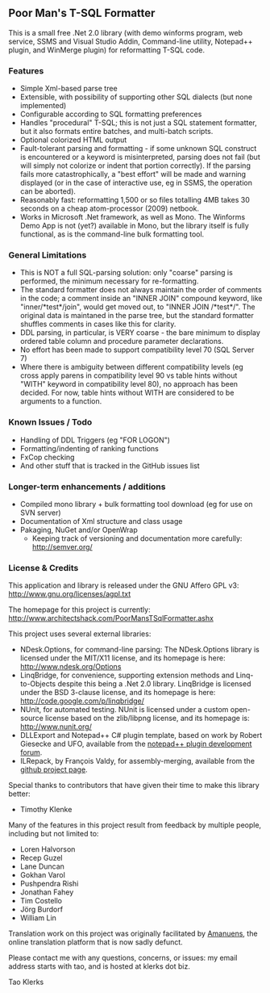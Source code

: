 ﻿
## Poor Man's T-SQL Formatter

This is a small free .Net 2.0 library (with demo winforms program, web service, SSMS 
and Visual Studio Addin, Command-line utility, Notepad++ plugin, and WinMerge plugin) 
for reformatting T-SQL code.


### Features

* Simple Xml-based parse tree
* Extensible, with possibility of supporting other SQL dialects (but none implemented)
* Configurable according to SQL formatting preferences
* Handles "procedural" T-SQL; this is not just a SQL statement formatter, but it also 
    formats entire batches, and multi-batch scripts.
* Optional colorized HTML output
* Fault-tolerant parsing and formatting - if some unknown SQL construct is encountered
    or a keyword is misinterpreted, parsing does not fail (but will simply not colorize
    or indent that portion correctly). If the parsing fails more catastrophically, a 
    "best effort" will be made and warning displayed (or in the case of interactive 
    use, eg in SSMS, the operation can be aborted).
* Reasonably fast: reformatting 1,500 or so files totalling 4MB takes 30 seconds on a 
    cheap atom-processor (2009) netbook.
* Works in Microsoft .Net framework, as well as Mono. The Winforms Demo App is not (yet?)
    available in Mono, but the library itself is fully functional, as is the command-line
    bulk formatting tool.


### General Limitations

* This is NOT a full SQL-parsing solution: only "coarse" parsing is performed, the 
    minimum necessary for re-formatting.
* The standard formatter does not always maintain the order of comments in the code;
    a comment inside an "INNER JOIN" compound keyword, like "inner/\*test\*/join", would
    get moved out, to "INNER JOIN /\*test\*/". The original data is maintaned in the 
    parse tree, but the standard formatter shuffles comments in cases like this for 
    clarity.
* DDL parsing, in particular, is VERY coarse - the bare minimum to display ordered table 
    column and procedure parameter declarations.
* No effort has been made to support compatibility level 70 (SQL Server 7)
* Where there is ambiguity between different compatibility levels (eg cross apply 
    parens in compatibility level 90 vs table hints without "WITH" keyword in 
    compatibility level 80), no approach has been decided. For now, table hints 
    without WITH are considered to be arguments to a function.
 
### Known Issues / Todo

* Handling of DDL Triggers (eg "FOR LOGON")
* Formatting/indenting of ranking functions 
* FxCop checking
* And other stuff that is tracked in the GitHub issues list


### Longer-term enhancements / additions

* Compiled mono library + bulk formatting tool download (eg for use on SVN server)
* Documentation of Xml structure and class usage
* Pakaging, NuGet and/or OpenWrap
    * Keeping track of versioning and documentation more carefully: http://semver.org/

### License & Credits

This application and library is released under the GNU Affero GPL v3: 
http://www.gnu.org/licenses/agpl.txt

The homepage for this project is currently: 
http://www.architectshack.com/PoorMansTSqlFormatter.ashx

This project uses several external libraries:

* NDesk.Options, for command-line parsing: The NDesk.Options library is licensed under 
    the MIT/X11 license, and its homepage is here: http://www.ndesk.org/Options
* LinqBridge, for convenience, supporting extension methods and Linq-to-Objects 
    despite this being a .Net 2.0 library. LinqBridge is licensed under the BSD 3-clause 
    license, and its homepage is here: http://code.google.com/p/linqbridge/
* NUnit, for automated testing. NUnit is licensed under a custom open-source license
    based on the zlib/libpng license, and its homepage is: http://www.nunit.org/
* DLLExport and Notepad++ C# plugin template, based on work by Robert Giesecke and UFO, 
    available from the [notepad++ plugin development forum](https://sourceforge.net/projects/notepad-plus/forums/forum/482781).
* ILRepack, by François Valdy, for assembly-merging, available from the [github project page](https://github.com/gluck/il-repack).

Special thanks to contributors that have given their time to make this library better:

* Timothy Klenke

Many of the features in this project result from feedback by multiple people, including
but not limited to:

* Loren Halvorson
* Recep Guzel
* Lane Duncan
* Gokhan Varol
* Pushpendra Rishi
* Jonathan Fahey
* Tim Costello
* Jörg Burdorf
* William Lin

Translation work on this project was originally facilitated by [Amanuens](http://amanuens.com/), the online translation platform that is now sadly defunct.

Please contact me with any questions, concerns, or issues: my email address starts
with tao, and is hosted at klerks dot biz.

Tao Klerks

